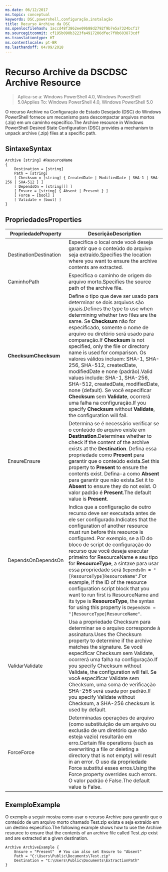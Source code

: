 ```yaml
---
ms.date: 06/12/2017
ms.topic: conceptual
keywords: DSC,powershell,configuração,instalação
title: Recurso Archive da DSC
ms.openlocfilehash: 1accd48f3862ee09b88d2792f9b7e5a7324bcf17
ms.sourcegitcommit: cf195b090b3223fa4917206dfec7f0b603873cdf
ms.translationtype: HT
ms.contentlocale: pt-BR
ms.lasthandoff: 04/09/2018
---
```

# <a name="dsc-archive-resource"></a><span data-ttu-id="77ffd-103">Recurso Archive da DSC</span><span class="sxs-lookup"><span data-stu-id="77ffd-103">DSC Archive Resource</span></span>

> <span data-ttu-id="77ffd-104">Aplica-se a: Windows PowerShell 4.0, Windows PowerShell 5.0</span><span class="sxs-lookup"><span data-stu-id="77ffd-104">Applies To: Windows PowerShell 4.0, Windows PowerShell 5.0</span></span>

<span data-ttu-id="77ffd-105">O recurso Archive na Configuração de Estado Desejado (DSC) do Windows PowerShell fornece um mecanismo para descompactar arquivos mortos (.zip) em um caminho específico.</span><span class="sxs-lookup"><span data-stu-id="77ffd-105">The Archive resource in Windows PowerShell Desired State Configuration (DSC) provides a mechanism to unpack archive (.zip) files at a specific path.</span></span>

## <a name="syntax"></a><span data-ttu-id="77ffd-106">Sintaxe</span><span class="sxs-lookup"><span data-stu-id="77ffd-106">Syntax</span></span>
```MOF
Archive [string] #ResourceName
{
    Destination = [string]
    Path = [string]
    [ Checksum = [string] { CreatedDate | ModifiedDate | SHA-1 | SHA-256 | SHA-512 } ]
    [ DependsOn = [string[]] ]
    [ Ensure = [string] { Absent | Present } ]
    [ Force = [bool] ]
    [ Validate = [bool] ]
}
```

## <a name="properties"></a><span data-ttu-id="77ffd-107">Propriedades</span><span class="sxs-lookup"><span data-stu-id="77ffd-107">Properties</span></span>

|  <span data-ttu-id="77ffd-108">Propriedade</span><span class="sxs-lookup"><span data-stu-id="77ffd-108">Property</span></span>  |  <span data-ttu-id="77ffd-109">Descrição</span><span class="sxs-lookup"><span data-stu-id="77ffd-109">Description</span></span>   |
|---|---|
| <span data-ttu-id="77ffd-110">Destination</span><span class="sxs-lookup"><span data-stu-id="77ffd-110">Destination</span></span>| <span data-ttu-id="77ffd-111">Especifica o local onde você deseja garantir que o conteúdo do arquivo seja extraído.</span><span class="sxs-lookup"><span data-stu-id="77ffd-111">Specifies the location where you want to ensure the archive contents are extracted.</span></span>|
| <span data-ttu-id="77ffd-112">Caminho</span><span class="sxs-lookup"><span data-stu-id="77ffd-112">Path</span></span>| <span data-ttu-id="77ffd-113">Especifica o caminho de origem do arquivo morto.</span><span class="sxs-lookup"><span data-stu-id="77ffd-113">Specifies the source path of the archive file.</span></span>|
| <span data-ttu-id="77ffd-114">__Checksum__</span><span class="sxs-lookup"><span data-stu-id="77ffd-114">__Checksum__</span></span>| <span data-ttu-id="77ffd-115">Define o tipo que deve ser usado para determinar se dois arquivos são iguais.</span><span class="sxs-lookup"><span data-stu-id="77ffd-115">Defines the type to use when determining whether two files are the same.</span></span> <span data-ttu-id="77ffd-116">Se __Checksum__ não for especificado, somente o nome de arquivo ou diretório será usado para comparação.</span><span class="sxs-lookup"><span data-stu-id="77ffd-116">If __Checksum__ is not specified, only the file or directory name is used for comparison.</span></span> <span data-ttu-id="77ffd-117">Os valores válidos incluem: SHA-1, SHA-256, SHA-512, createdDate, modifiedDate e none (padrão).</span><span class="sxs-lookup"><span data-stu-id="77ffd-117">Valid values include: SHA-1, SHA-256, SHA-512, createdDate, modifiedDate, none (default).</span></span> <span data-ttu-id="77ffd-118">Se você especificar __Checksum__ sem __Validate__, ocorrerá uma falha na configuração.</span><span class="sxs-lookup"><span data-stu-id="77ffd-118">If you specify __Checksum__ without __Validate__, the configuration will fail.</span></span>|
| <span data-ttu-id="77ffd-119">Ensure</span><span class="sxs-lookup"><span data-stu-id="77ffd-119">Ensure</span></span>| <span data-ttu-id="77ffd-120">Determina se é necessário verificar se o conteúdo do arquivo existe em __Destination__.</span><span class="sxs-lookup"><span data-stu-id="77ffd-120">Determines whether to check if the content of the archive exists at the __Destination__.</span></span> <span data-ttu-id="77ffd-121">Defina essa propriedade como __Present__ para garantir que o conteúdo exista.</span><span class="sxs-lookup"><span data-stu-id="77ffd-121">Set this property to __Present__ to ensure the contents exist.</span></span> <span data-ttu-id="77ffd-122">Defina-a como __Absent__ para garantir que não exista.</span><span class="sxs-lookup"><span data-stu-id="77ffd-122">Set it to __Absent__ to ensure they do not exist.</span></span> <span data-ttu-id="77ffd-123">O valor padrão é __Present__.</span><span class="sxs-lookup"><span data-stu-id="77ffd-123">The default value is __Present__.</span></span>|
| <span data-ttu-id="77ffd-124">DependsOn</span><span class="sxs-lookup"><span data-stu-id="77ffd-124">DependsOn</span></span> | <span data-ttu-id="77ffd-125">Indica que a configuração de outro recurso deve ser executada antes de ele ser configurado.</span><span class="sxs-lookup"><span data-stu-id="77ffd-125">Indicates that the configuration of another resource must run before this resource is configured.</span></span> <span data-ttu-id="77ffd-126">Por exemplo, se a ID do bloco de script de configuração do recurso que você deseja executar primeiro for ResourceName e seu tipo for __ResourceType__, a sintaxe para usar essa propriedade será `DependsOn = "[ResourceType]ResourceName"`.</span><span class="sxs-lookup"><span data-stu-id="77ffd-126">For example, if the ID of the resource configuration script block that you want to run first is ResourceName and its type is __ResourceType__, the syntax for using this property is `DependsOn = "[ResourceType]ResourceName"`.</span></span>|
| <span data-ttu-id="77ffd-127">Validar</span><span class="sxs-lookup"><span data-stu-id="77ffd-127">Validate</span></span>| <span data-ttu-id="77ffd-128">Usa a propriedade Checksum para determinar se o arquivo corresponde à assinatura.</span><span class="sxs-lookup"><span data-stu-id="77ffd-128">Uses the Checksum property to determine if the archive matches the signature.</span></span> <span data-ttu-id="77ffd-129">Se você especificar Checksum sem Validate, ocorrerá uma falha na configuração.</span><span class="sxs-lookup"><span data-stu-id="77ffd-129">If you specify Checksum without Validate, the configuration will fail.</span></span> <span data-ttu-id="77ffd-130">Se você especificar Validate sem Checksum, uma soma de verificação SHA-256 será usada por padrão.</span><span class="sxs-lookup"><span data-stu-id="77ffd-130">If you specify Validate without Checksum, a SHA-256 checksum is used by default.</span></span>|
| <span data-ttu-id="77ffd-131">Force</span><span class="sxs-lookup"><span data-stu-id="77ffd-131">Force</span></span>| <span data-ttu-id="77ffd-132">Determinadas operações de arquivo (como substituição de um arquivo ou exclusão de um diretório que não esteja vazio) resultarão em erro.</span><span class="sxs-lookup"><span data-stu-id="77ffd-132">Certain file operations (such as overwriting a file or deleting a directory that is not empty) will result in an error.</span></span> <span data-ttu-id="77ffd-133">O uso da propriedade Force substitui esses erros.</span><span class="sxs-lookup"><span data-stu-id="77ffd-133">Using the Force property overrides such errors.</span></span> <span data-ttu-id="77ffd-134">O valor padrão é False.</span><span class="sxs-lookup"><span data-stu-id="77ffd-134">The default value is False.</span></span>|

## <a name="example"></a><span data-ttu-id="77ffd-135">Exemplo</span><span class="sxs-lookup"><span data-stu-id="77ffd-135">Example</span></span>

<span data-ttu-id="77ffd-136">O exemplo a seguir mostra como usar o recurso Archive para garantir que o conteúdo de um arquivo morto chamado Test.zip exista e seja extraído em um destino específico.</span><span class="sxs-lookup"><span data-stu-id="77ffd-136">The following example shows how to use the Archive resource to ensure that the contents of an archive file called Test.zip exist and are extracted at a given destination.</span></span>

```
Archive ArchiveExample {
    Ensure = "Present"  # You can also set Ensure to "Absent"
    Path = "C:\Users\Public\Documents\Test.zip"
    Destination = "C:\Users\Public\Documents\ExtractionPath"
}
```